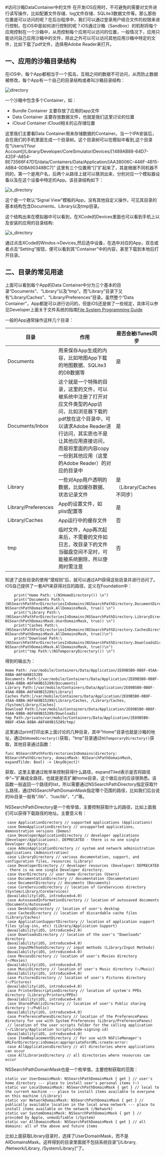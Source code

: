 #访问沙箱DataContainer中的文件
在开发iOS应用时，不可避免的需要对文件进行读写操作，比如配置文件存储、log文件存储、SQLite3数据文件等。那么那些位置是可以访问的呢？在后台程序中，我们可以通过登录用户结合文件的权限来进行控制，在iOS中是如何进行控制的呢？iOS通过沙箱（Sandbox）的机制将每个应用控制在一个沙箱中，从而控制每个应用可以访问的位置，一般情况下，应用只能访问自己应用沙箱中的文件，除此之外可以可以访问其他应用沙箱中特定的文件，比如下载了pdf文件，选择用Adobe Reader来打开。

## 一、应用的沙箱目录结构
在iOS中，每个App都相当于一个孤岛，互相之间的数据不可访问，从而防止数据被修改，每个App有一个自己的目录结构或者叫沙箱目录结构：

![directory](./directory.png)

一个沙箱中包含多个Container，如：

* Bundle Container 主要存放了应用的app文件
* Data Container   主要存放数据文件，也就是我们这里讨论的位置
* iCloud Container iCloud相关的云存储位置

这里我们主要看Data Container用来存储数据的Container。当一个IPA安装后，会在我们的手机里面生成一个目录树。这个目录树可以在模拟中看到,这个目录在“Users/[Your Account]/Library/Developer/CoreSimulator/Devices/[1489AB88-64D7-42DF-A854-BE73566F47D1]/data/Containers/Data/Application/[AA38006C-446F-4B15-ABB4-0DBA90348BC7]” 这里有三个位置用“[]”扩起来了，其是根据不同机器不同的，第一个是用户名，后两个从路径上就可以猜测出来，分别对应一个模拟器设备以及在这个设备中特定的App。该目录结构如下：

![s_directory](./s_directory.png)

这个是一个默认“Signal View”模板的App，没有其他自定义操作，可见其目录的基本结构包含Documents、Library以及tmp目录。

这个结构出来在模拟器中可以看到，在XCode的Devices里面也可以看到手机上以及安装的应用的目录结构:

![s_directory](./s_directory_xcode.png)

通过点击XCode的Windos->Devices,然后选中设备，在选中对应的App，双击或者点击“Setting”按钮，便可以看到其“Container”中的内容，甚至下载到本地后打开目录。
	

## 二、目录的常见用途

上面可以看到每个App的Data Container中分为三个基本的目录“Documents”、“Library”以及“tmp”。而“Library”目录下又有“Library/Caches”、“Library/Preferences”目录。虽然整个“Data Container”，App都是可以进行访问的，但是iOS还是做了一些规定，具体可以参见Developer上面关于文件系统的指南[File System Programming Guide](https://developer.apple.com/library/ios/documentation/FileManagement/Conceptual/FileSystemProgrammingGuide/FileSystemOverview/FileSystemOverview.html#//apple_ref/doc/uid/TP40010672-CH2-SW2) 

一般的App通常操作这样几个目录：

目录| 作用 | 是否会被iTunes同步
---|---|---
Documents|用来保存App生成的内容，比如地图App下载的地图数据、SQLite3的DB数据等 | 是
Documents/Inbox | 这个就是一个特殊的目录，这里的文件，可以被系统中注册了打开对应文件类型的App访问，比如浏览器下载的pdf放在这个目录中，可以请求Adobe Reader进行访问，其实质也不是让其他应用直接访问，而是将里面的内容copy一份到其他应用（这里的Adobe Reader）的对应的目录中| 是
Library| 一些对App用户透明的数据，比如缓存数据、状态记录文件 | 是（Library/Caches不同步）
Library/Preferences| App的设置文件，如plist配置等 | 是
Library/Caches| App运行中的缓存文件 | 否
tmp| 临时文件，App再次起来后，不需要的文件如日志，改目录下的文件当磁盘空间不足时，可能被系统删除，所以使用时需注意|否

知道了这些目录的使用“潜规则”后，就可以通过API获得这些目录并进行访问了。iOS自己提供了一套API来获得对应的路径，定义在Foundation中：

	    print("Home Path: \(NSHomeDirectory()) \n")
        print("Documents Path:\(NSSearchPathForDirectoriesInDomains(NSSearchPathDirectory.DocumentDirectory, NSSearchPathDomainMask.AllDomainsMask, true)) \n")
        print("Library Path:\(NSSearchPathForDirectoriesInDomains(NSSearchPathDirectory.LibraryDirectory, NSSearchPathDomainMask.UserDomainMask, true)) \n")
        print("Caches Path:\(NSSearchPathForDirectoriesInDomains(NSSearchPathDirectory.CachesDirectory, NSSearchPathDomainMask.AllDomainsMask, true))\n")
        print("Download Path:\(NSSearchPathForDirectoriesInDomains(NSSearchPathDirectory.DownloadsDirectory, NSSearchPathDomainMask.AllDomainsMask, true))\n")
        print("tmp Path:\(NSTemporaryDirectory()) \n")
        
得到的输出为：

	Home Path: /var/mobile/Containers/Data/Application/2E89B5B0-0B8F-45AA-88BA-A6F4A9B15289 
	Documents Path:[/var/mobile/Containers/Data/Application/2E89B5B0-0B8F-45AA-88BA-A6F4A9B15289/Documents] 
	Library Path:[/var/mobile/Containers/Data/Application/2E89B5B0-0B8F-45AA-88BA-A6F4A9B15289/Library] 
	Caches Path:[/var/mobile/Containers/Data/Application/2E89B5B0-0B8F-45AA-88BA-A6F4A9B15289/Library/Caches, /Library/Caches, /System/Library/Caches]
	Download Path:[/var/mobile/Containers/Data/Application/2E89B5B0-0B8F-45AA-88BA-A6F4A9B15289/Downloads]
	tmp Path:/private/var/mobile/Containers/Data/Application/2E89B5B0-0B8F-45AA-88BA-A6F4A9B15289/tmp/ 
        
这里通过print打印出来上面讨论的几种目录，其中"Home"目录也就是沙箱的地址，通过`NSHomeDirectory()`获取，"tmp"目录通过`NSTemporaryDirectory()`获取，其他目录通过函数：

	func NSSearchPathForDirectoriesInDomains(directory: NSSearchPathDirectory, domainMask: NSSearchPathDomainMask, expandTilde: Bool) -> [AnyObject]!
	
获取，这里主要通过枚举来控制获得什么路径，expandTiled表示是否将路径中“~”扩展成全路径，也就是是否扩展home目录，这个做后台的应该很熟悉。该函数一般返回一个路径的list，所以需要通过NSSearchPathDirectory指定获取什么路径，通过NSSearchPathDomainMask指定哪个范围的路径，比如我们后台说的lib目录一般有"/lib"、“/usr/lib”、"./"等。

NSSearchPathDirectory是一个枚举值，主要控制获取什么的路径，比如上面我们可以获得下载路径的地址。主要意义有：

	 case ApplicationDirectory // supported applications (Applications)
	 case DemoApplicationDirectory // unsupported applications, demonstration versions (Demos)
	 case DeveloperApplicationDirectory // developer applications (Developer/Applications). DEPRECATED - there is no one single Developer directory.
	 case AdminApplicationDirectory // system and network administration applications (Administration)
	 case LibraryDirectory // various documentation, support, and configuration files, resources (Library)
	 case DeveloperDirectory // developer resources (Developer) DEPRECATED - there is no one single Developer directory.
	 case UserDirectory // user home directories (Users)
	 case DocumentationDirectory // documentation (Documentation)
	 case DocumentDirectory // documents (Documents)
	 case CoreServiceDirectory // location of CoreServices directory (System/Library/CoreServices)
	 @availability(iOS, introduced=4.0)
	 case AutosavedInformationDirectory // location of autosaved documents (Documents/Autosaved)
	 case DesktopDirectory // location of user's desktop
	 case CachesDirectory // location of discardable cache files (Library/Caches)
	 case ApplicationSupportDirectory // location of application support files (plug-ins, etc) (Library/Application Support)
	 @availability(iOS, introduced=2.0)
	 case DownloadsDirectory // location of the user's "Downloads" directory
	 @availability(iOS, introduced=4.0)
	 case InputMethodsDirectory // input methods (Library/Input Methods)
	 @availability(iOS, introduced=4.0)
	 case MoviesDirectory // location of user's Movies directory (~/Movies)
	 @availability(iOS, introduced=4.0)
	 case MusicDirectory // location of user's Music directory (~/Music)
	 @availability(iOS, introduced=4.0)
	 case PicturesDirectory // location of user's Pictures directory (~/Pictures)
	 @availability(iOS, introduced=4.0)
	 case PrinterDescriptionDirectory // location of system's PPDs directory (Library/Printers/PPDs)
	 @availability(iOS, introduced=4.0)
	 case SharedPublicDirectory // location of user's Public sharing directory (~/Public)
	 @availability(iOS, introduced=4.0)
	 case PreferencePanesDirectory // location of the PreferencePanes directory for use with System Preferences (Library/PreferencePanes)
	 // location of the user scripts folder for the calling application (~/Library/Application Scripts/code-signing-id)
	 @availability(iOS, introduced=4.0)
	 case ItemReplacementDirectory // For use with NSFileManager's URLForDirectory:inDomain:appropriateForURL:create:error:
	 case AllApplicationsDirectory // all directories where applications can occur
	 case AllLibrariesDirectory // all directories where resources can occur

NSSearchPathDomainMask也是一个枚举值，主要控制获取的范围：

    static var UserDomainMask: NSSearchPathDomainMask { get } // user's home directory --- place to install user's personal items (~)
    static var LocalDomainMask: NSSearchPathDomainMask { get } // local to the current machine --- place to install items available to everyone on this machine (/Library)
    static var NetworkDomainMask: NSSearchPathDomainMask { get } // publically available location in the local area network --- place to install items available on the network (/Network)
    static var SystemDomainMask: NSSearchPathDomainMask { get } // provided by Apple, unmodifiable (/System)
    static var AllDomainsMask: NSSearchPathDomainMask { get } // all domains: all of the above and future items
    
比如上面获取Library目录时，选择了UserDomainMask，而不是AllDomainsMask。这样得到的目录里面就不包括系统目录"[/Library, /Network/Library, /System/Library]”了。